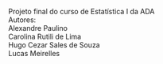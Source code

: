 Projeto final do curso de Estatística I da ADA \
Autores: \
Alexandre Paulino \
Carolina Rutili de Lima \
Hugo Cezar Sales de Souza \
Lucas Meirelles 


